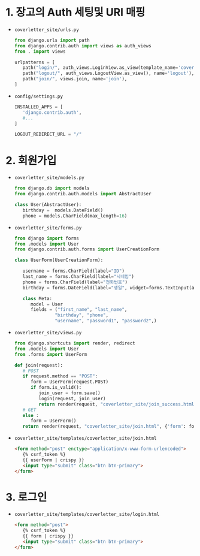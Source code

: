 # 1. 장고의 Auth 세팅및 URI 매핑

- `coverletter_site/urls.py`
   ```py
   from django.urls import path
   from django.contrib.auth import views as auth_views
   from . import views

   urlpatterns = [
      path("login/", auth_views.LoginView.as_view(template_name='coverletter_site/login.html'), name='login'),
      path("logout/", auth_views.LogoutView.as_view(), name='logout'),
      path("join/", views.join, name='join'),
   ]
   ```

- `config/settings.py`
   ```py
   INSTALLED_APPS = [
      'django.contrib.auth',
      #...
   ]
   
   LOGOUT_REDIRECT_URL = "/"
   ```

# 2. 회원가입

- `coverletter_site/models.py`
   ```py
   from django.db import models
   from django.contrib.auth.models import AbstractUser
   
   class User(AbstractUser):
      birthday =  models.DateField()
      phone = models.CharField(max_length=16)
   ```

- `coverletter_site/forms.py`
   ```py
   from django import forms
   from .models import User
   from django.contrib.auth.forms import UserCreationForm 

   class UserForm(UserCreationForm):

      username = forms.CharField(label="ID")
      last_name = forms.CharField(label="닉네임")
      phone = forms.CharField(label="전화번호")
      birthday = forms.DateField(label="생일", widget=forms.TextInput(attrs={'type': 'date'}))

      class Meta:
         model = User
         fields = ("first_name", "last_name",
                  "birthday", "phone",
                  "username", "password1", "password2",)
   ```

- `coverletter_site/views.py`
   ```py
   from django.shortcuts import render, redirect
   from .models import User
   from .forms import UserForm

   def join(request):
      # POST
      if request.method == "POST":
         form = UserForm(request.POST)
         if form.is_valid():
            join_user = form.save()
            login(request, join_user)
            return render(request, "coverletter_site/join_success.html")
      # GET
      else :
         form = UserForm()
      return render(request, "coverletter_site/join.html", {'form': form})
   ```

- `coverletter_site/templates/coverletter_site/join.html`
   ```html
   <form method="post" enctype="application/x-www-form-urlencoded">
      {% csrf_token %}
      {{ userForm | crispy }}
      <input type="submit" class="btn btn-primary">
   </form>
   ```

# 3. 로그인
- `coverletter_site/templates/coverletter_site/login.html`
   ```html
   <form method="post">
      {% csrf_token %}
      {{ form | crispy }}
      <input type="submit" class="btn btn-primary">
   </form>
   ```